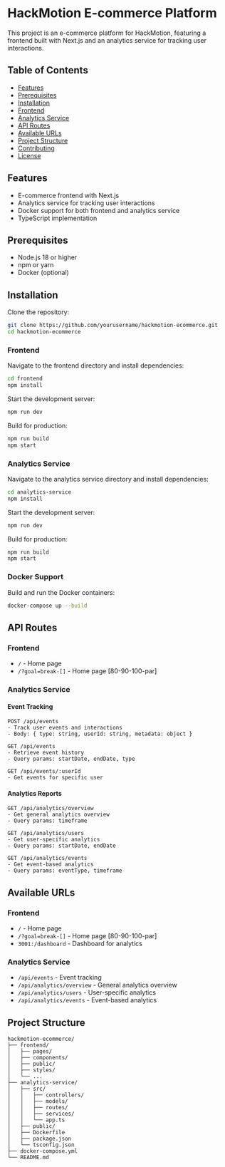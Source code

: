 # HackMotion E-commerce Platform

This project is an e-commerce platform for HackMotion, featuring a frontend built with Next.js and an analytics service for tracking user interactions.

## Table of Contents

- [Features](#features)
- [Prerequisites](#prerequisites)
- [Installation](#installation)
- [Frontend](#frontend)
- [Analytics Service](#analytics-service)
- [API Routes](#api-routes)
- [Available URLs](#available-urls)
- [Project Structure](#project-structure)
- [Contributing](#contributing)
- [License](#license)

## Features

- E-commerce frontend with Next.js
- Analytics service for tracking user interactions
- Docker support for both frontend and analytics service
- TypeScript implementation

## Prerequisites

- Node.js 18 or higher
- npm or yarn
- Docker (optional)

## Installation

Clone the repository:

```bash
git clone https://github.com/yourusername/hackmotion-ecommerce.git
cd hackmotion-ecommerce
```

### Frontend

Navigate to the frontend directory and install dependencies:

```bash
cd frontend
npm install
```

Start the development server:

```bash
npm run dev
```

Build for production:

```bash
npm run build
npm start
```

### Analytics Service

Navigate to the analytics service directory and install dependencies:

```bash
cd analytics-service
npm install
```

Start the development server:

```bash
npm run dev
```

Build for production:

```bash
npm run build
npm start
```

### Docker Support

Build and run the Docker containers:

```bash
docker-compose up --build
```

## API Routes

### Frontend

- `/` - Home page
- `/?goal=break-[]` - Home page [80-90-100-par]

### Analytics Service

#### Event Tracking

```
POST /api/events
- Track user events and interactions
- Body: { type: string, userId: string, metadata: object }

GET /api/events
- Retrieve event history
- Query params: startDate, endDate, type

GET /api/events/:userId
- Get events for specific user
```

#### Analytics Reports

```
GET /api/analytics/overview
- Get general analytics overview
- Query params: timeframe

GET /api/analytics/users
- Get user-specific analytics
- Query params: startDate, endDate

GET /api/analytics/events
- Get event-based analytics
- Query params: eventType, timeframe

```

## Available URLs

### Frontend

- `/` - Home page
- `/?goal=break-[]` - Home page [80-90-100-par]
- `3001:/dashboard` - Dashboard for analytics

### Analytics Service

- `/api/events` - Event tracking
- `/api/analytics/overview` - General analytics overview
- `/api/analytics/users` - User-specific analytics
- `/api/analytics/events` - Event-based analytics

## Project Structure

```
hackmotion-ecommerce/
├── frontend/
│   ├── pages/
│   ├── components/
│   ├── public/
│   ├── styles/
│   └── ...
├── analytics-service/
│   ├── src/
│   │   ├── controllers/
│   │   ├── models/
│   │   ├── routes/
│   │   ├── services/
│   │   └── app.ts
│   ├── public/
│   ├── Dockerfile
│   ├── package.json
│   └── tsconfig.json
├── docker-compose.yml
└── README.md
```
